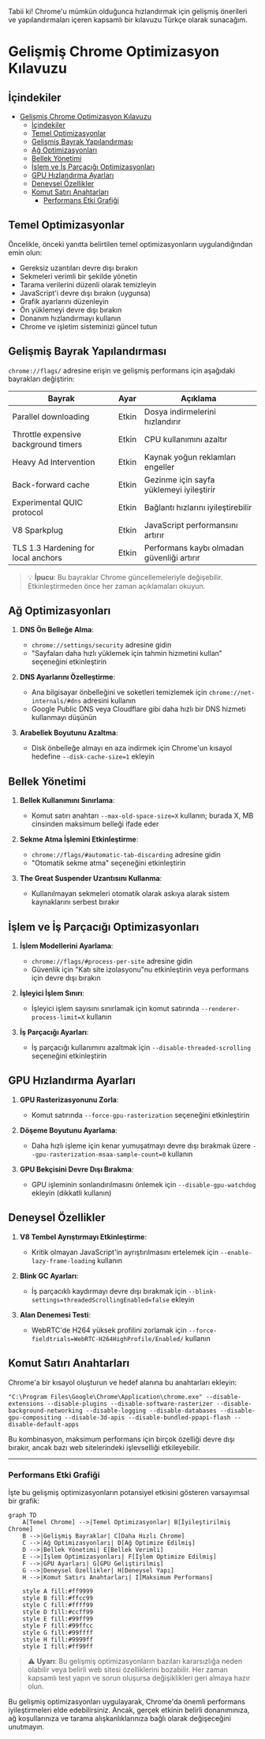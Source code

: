 Tabii ki! Chrome'u mümkün olduğunca hızlandırmak için gelişmiş önerileri ve yapılandırmaları içeren kapsamlı bir kılavuzu Türkçe olarak sunacağım.

# Gelişmiş Chrome Optimizasyon Kılavuzu

## İçindekiler

- [Gelişmiş Chrome Optimizasyon Kılavuzu](#gelişmiş-chrome-optimizasyon-kılavuzu)
  - [İçindekiler](#i̇çindekiler)
  - [Temel Optimizasyonlar](#temel-optimizasyonlar)
  - [Gelişmiş Bayrak Yapılandırması](#gelişmiş-bayrak-yapılandırması)
  - [Ağ Optimizasyonları](#ağ-optimizasyonları)
  - [Bellek Yönetimi](#bellek-yönetimi)
  - [İşlem ve İş Parçacığı Optimizasyonları](#i̇şlem-ve-i̇ş-parçacığı-optimizasyonları)
  - [GPU Hızlandırma Ayarları](#gpu-hızlandırma-ayarları)
  - [Deneysel Özellikler](#deneysel-özellikler)
  - [Komut Satırı Anahtarları](#komut-satırı-anahtarları)
    - [Performans Etki Grafiği](#performans-etki-grafiği)

## Temel Optimizasyonlar

Öncelikle, önceki yanıtta belirtilen temel optimizasyonların uygulandığından emin olun:

- Gereksiz uzantıları devre dışı bırakın
- Sekmeleri verimli bir şekilde yönetin
- Tarama verilerini düzenli olarak temizleyin
- JavaScript'i devre dışı bırakın (uygunsa)
- Grafik ayarlarını düzenleyin
- Ön yüklemeyi devre dışı bırakın
- Donanım hızlandırmayı kullanın
- Chrome ve işletim sisteminizi güncel tutun

## Gelişmiş Bayrak Yapılandırması

`chrome://flags/` adresine erişin ve gelişmiş performans için aşağıdaki bayrakları değiştirin:

| Bayrak | Ayar | Açıklama |
|--------|------|----------|
| Parallel downloading | Etkin | Dosya indirmelerini hızlandırır |
| Throttle expensive background timers | Etkin | CPU kullanımını azaltır |
| Heavy Ad Intervention | Etkin | Kaynak yoğun reklamları engeller |
| Back-forward cache | Etkin | Gezinme için sayfa yüklemeyi iyileştirir |
| Experimental QUIC protocol | Etkin | Bağlantı hızlarını iyileştirebilir |
| V8 Sparkplug | Etkin | JavaScript performansını artırır |
| TLS 1.3 Hardening for local anchors | Etkin | Performans kaybı olmadan güvenliği artırır |

> 💡 **İpucu**: Bu bayraklar Chrome güncellemeleriyle değişebilir. Etkinleştirmeden önce her zaman açıklamaları okuyun.

## Ağ Optimizasyonları

1. **DNS Ön Belleğe Alma**: 
   - `chrome://settings/security` adresine gidin
   - "Sayfaları daha hızlı yüklemek için tahmin hizmetini kullan" seçeneğini etkinleştirin

2. **DNS Ayarlarını Özelleştirme**:
   - Ana bilgisayar önbelleğini ve soketleri temizlemek için `chrome://net-internals/#dns` adresini kullanın
   - Google Public DNS veya Cloudflare gibi daha hızlı bir DNS hizmeti kullanmayı düşünün

3. **Arabellek Boyutunu Azaltma**:
   - Disk önbelleğe almayı en aza indirmek için Chrome'un kısayol hedefine `--disk-cache-size=1` ekleyin

## Bellek Yönetimi

1. **Bellek Kullanımını Sınırlama**:
   - Komut satırı anahtarı `--max-old-space-size=X` kullanın; burada X, MB cinsinden maksimum belleği ifade eder

2. **Sekme Atma İşlemini Etkinleştirme**:
   - `chrome://flags/#automatic-tab-discarding` adresine gidin
   - "Otomatik sekme atma" seçeneğini etkinleştirin

3. **The Great Suspender Uzantısını Kullanma**:
   - Kullanılmayan sekmeleri otomatik olarak askıya alarak sistem kaynaklarını serbest bırakır

## İşlem ve İş Parçacığı Optimizasyonları

1. **İşlem Modellerini Ayarlama**:
   - `chrome://flags/#process-per-site` adresine gidin
   - Güvenlik için "Katı site izolasyonu"nu etkinleştirin veya performans için devre dışı bırakın

2. **İşleyici İşlem Sınırı**:
   - İşleyici işlem sayısını sınırlamak için komut satırında `--renderer-process-limit=X` kullanın

3. **İş Parçacığı Ayarları**:
   - İş parçacığı kullanımını azaltmak için `--disable-threaded-scrolling` seçeneğini etkinleştirin

## GPU Hızlandırma Ayarları

1. **GPU Rasterizasyonunu Zorla**:
   - Komut satırında `--force-gpu-rasterization` seçeneğini etkinleştirin

2. **Döşeme Boyutunu Ayarlama**:
   - Daha hızlı işleme için kenar yumuşatmayı devre dışı bırakmak üzere `--gpu-rasterization-msaa-sample-count=0` kullanın

3. **GPU Bekçisini Devre Dışı Bırakma**:
   - GPU işleminin sonlandırılmasını önlemek için `--disable-gpu-watchdog` ekleyin (dikkatli kullanın)

## Deneysel Özellikler

1. **V8 Tembel Ayrıştırmayı Etkinleştirme**:
   - Kritik olmayan JavaScript'in ayrıştırılmasını ertelemek için `--enable-lazy-frame-loading` kullanın

2. **Blink GC Ayarları**:
   - İş parçacıklı kaydırmayı devre dışı bırakmak için `--blink-settings=threadedScrollingEnabled=false` ekleyin

3. **Alan Denemesi Testi**:
   - WebRTC'de H264 yüksek profilini zorlamak için `--force-fieldtrials=WebRTC-H264HighProfile/Enabled/` kullanın

## Komut Satırı Anahtarları

Chrome'a bir kısayol oluşturun ve hedef alanına bu anahtarları ekleyin:

```
"C:\Program Files\Google\Chrome\Application\chrome.exe" --disable-extensions --disable-plugins --disable-software-rasterizer --disable-background-networking --disable-logging --disable-databases --disable-gpu-compositing --disable-3d-apis --disable-bundled-ppapi-flash --disable-default-apps
```

Bu kombinasyon, maksimum performans için birçok özelliği devre dışı bırakır, ancak bazı web sitelerindeki işlevselliği etkileyebilir.

---

### Performans Etki Grafiği

İşte bu gelişmiş optimizasyonların potansiyel etkisini gösteren varsayımsal bir grafik:

```mermaid
graph TD
    A[Temel Chrome] -->|Temel Optimizasyonlar| B[İyileştirilmiş Chrome]
    B -->|Gelişmiş Bayraklar| C[Daha Hızlı Chrome]
    C -->|Ağ Optimizasyonları| D[Ağ Optimize Edilmiş]
    D -->|Bellek Yönetimi| E[Bellek Verimli]
    E -->|İşlem Optimizasyonları| F[İşlem Optimize Edilmiş]
    F -->|GPU Ayarları| G[GPU Geliştirilmiş]
    G -->|Deneysel Özellikler| H[Deneysel Yapı]
    H -->|Komut Satırı Anahtarları| I[Maksimum Performans]

    style A fill:#ff9999
    style B fill:#ffcc99
    style C fill:#ffff99
    style D fill:#ccff99
    style E fill:#99ff99
    style F fill:#99ffcc
    style G fill:#99ffff
    style H fill:#9999ff
    style I fill:#ff99ff
```

> ⚠️ **Uyarı**: Bu gelişmiş optimizasyonların bazıları kararsızlığa neden olabilir veya belirli web sitesi özelliklerini bozabilir. Her zaman kapsamlı test yapın ve sorun oluşursa değişiklikleri geri almaya hazır olun.

Bu gelişmiş optimizasyonları uygulayarak, Chrome'da önemli performans iyileştirmeleri elde edebilirsiniz. Ancak, gerçek etkinin belirli donanımınıza, ağ koşullarınıza ve tarama alışkanlıklarınıza bağlı olarak değişeceğini unutmayın.
